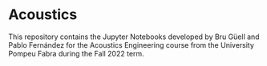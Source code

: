 # Acoustics

This repository contains the Jupyter Notebooks developed by Bru Güell and Pablo Fernández for the Acoustics Engineering course from the University Pompeu Fabra during the Fall 2022 term.
